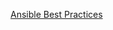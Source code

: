 [Ansible Best Practices](https://docs.ansible.com/ansible/latest/user_guide/playbooks_best_practices.html)
